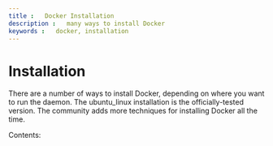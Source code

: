 ```yaml
---
title :   Docker Installation
description :   many ways to install Docker
keywords :   docker, installation
---
```


# Installation

There are a number of ways to install Docker, depending on where you
want to run the daemon. The ubuntu\_linux installation is the
officially-tested version. The community adds more techniques for
installing Docker all the time.

Contents:
